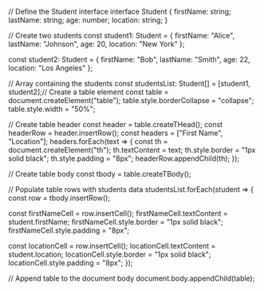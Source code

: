 // Define the Student interface
interface Student {
  firstName: string;
  lastName: string;
  age: number;
  location: string;
}

// Create two students
const student1: Student = {
  firstName: "Alice",
  lastName: "Johnson",
  age: 20,
  location: "New York"
};

const student2: Student = {
  firstName: "Bob",
  lastName: "Smith",
  age: 22,
  location: "Los Angeles"
};

// Array containing the students
const studentsList: Student[] = [student1, student2];// Create a table element
const table = document.createElement("table");
table.style.borderCollapse = "collapse";
table.style.width = "50%";

// Create table header
const header = table.createTHead();
const headerRow = header.insertRow();
const headers = ["First Name", "Location"];
headers.forEach(text => {
  const th = document.createElement("th");
  th.textContent = text;
  th.style.border = "1px solid black";
  th.style.padding = "8px";
  headerRow.appendChild(th);
});

// Create table body
const tbody = table.createTBody();

// Populate table rows with students data
studentsList.forEach(student => {
  const row = tbody.insertRow();
  
  const firstNameCell = row.insertCell();
  firstNameCell.textContent = student.firstName;
  firstNameCell.style.border = "1px solid black";
  firstNameCell.style.padding = "8px";

  const locationCell = row.insertCell();
  locationCell.textContent = student.location;
  locationCell.style.border = "1px solid black";
  locationCell.style.padding = "8px";
});

// Append table to the document body
document.body.appendChild(table);
